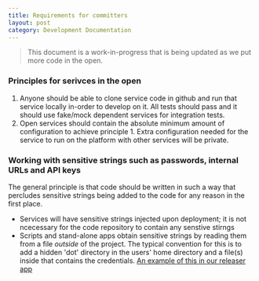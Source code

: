 ```yaml
---
title: Requirements for committers
layout: post
category: Development Documentation
---
```


> This document is a work-in-progress that is being updated as we put more code in the open.

### Principles for serivces in the open

1. Anyone should be able to clone service code in github and run that service locally in-order to develop on it. All tests should pass and it should use fake/mock dependent services for integration tests.
2. Open services should contain the absolute minimum amount of configuration to achieve principle 1. Extra configuration needed for the service to run on the platform with other services will be private.

### Working with sensitive strings such as passwords, internal URLs and API keys

The general principle is that code should be written in such a way that percludes sensitive strings being added to the code for any reason in the first place. 

- Services will have sensitive strings injected upon deployment; it is not ncecessary for the code repository to contain any senstive stirngs
- Scripts and stand-alone apps obtain sensitive strings by reading them from a file *outside* of the project. The typical convention for this is to add a hidden 'dot' directory in the users' home directory and a file(s) inside that contains the credentials. [An example of this in our releaser app](https://github.com/hmrc/releaser/blob/2cb97a5832d7a9e7d744c5397d358f4ada549d1f/src/main/scala/uk/gov/hmrc/releaser/Releaser.scala#L93-L97)
